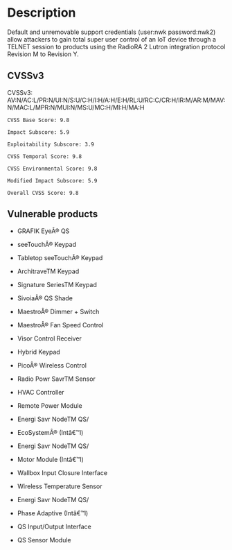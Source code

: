 # Description

Default and unremovable support credentials (user:nwk password:nwk2) allow attackers to gain total super user control of an IoT device through a TELNET session to products using the RadioRA 2 Lutron integration protocol Revision M to Revision Y. 

## CVSSv3

CVSSv3: AV:N/AC:L/PR:N/UI:N/S:U/C:H/I:H/A:H/E:H/RL:U/RC:C/CR:H/IR:M/AR:M/MAV:N/MAC:L/MPR:N/MUI:N/MS:U/MC:H/MI:H/MA:H

	CVSS Base Score: 9.8
  
	Impact Subscore: 5.9
  
	Exploitability Subscore: 3.9
  
	CVSS Temporal Score: 9.8
  
	CVSS Environmental Score: 9.8
  
	Modified Impact Subscore: 5.9
  
	Overall CVSS Score: 9.8

## Vulnerable products

+ GRAFIK EyeÂ® QS

+ seeTouchÂ® Keypad 

+ Tabletop seeTouchÂ® Keypad 

+ ArchitraveTM Keypad 

+ Signature SeriesTM Keypad 

+ SivoiaÂ® QS Shade  

+ MaestroÂ® Dimmer + Switch 

+ MaestroÂ® Fan Speed Control 

+ Visor Control Receiver 

+ Hybrid Keypad 

+ PicoÂ® Wireless Control 

+ Radio Powr SavrTM Sensor 

+ HVAC Controller 

+ Remote Power Module 

+ Energi Savr NodeTM QS/

+ EcoSystemÂ® (Intâ€™l) 

+ Energi Savr NodeTM QS/

+ Motor Module (Intâ€™l) 

+ Wallbox Input Closure Interface 

+ Wireless Temperature Sensor 

+ Energi Savr NodeTM QS/

+ Phase Adaptive (Intâ€™l) 

+ QS Input/Output Interface 

+ QS Sensor Module
